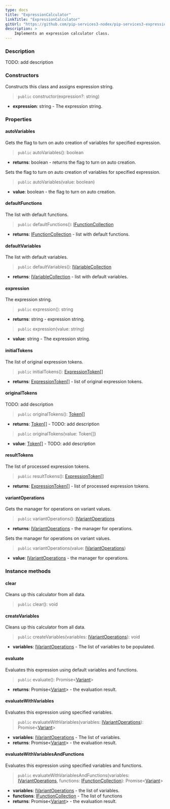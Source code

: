 ```yaml
---
type: docs
title: "ExpressionCalculator"
linkTitle: "ExpressionCalculator"
gitUrl: "https://github.com/pip-services3-nodex/pip-services3-expressions-nodex"
description: > 
    Implements an expression calculator class.
---
```


### Description

TODO: add description

### Constructors
Constructs this class and assigns expression string.

> `public` constructor(expression?: string)

- **expression**: string - The expression string.


### Properties

#### autoVariables
Gets the flag to turn on auto creation of variables for specified expression.

> `public` autoVariables(): boolean

- **returns**: boolean - returns the flag to turn on auto creation.

Sets the flag to turn on auto creation of variables for specified expression.

> `public` autoVariables(value: boolean)

- **value**: boolean - the flag to turn on auto creation.

#### defaultFunctions
The list with default functions.

> `public` defaultFunctions(): [IFunctionCollection](../functions/ifunction_collection)

- **returns**: [IFunctionCollection](../functions/ifunction_collection) - list with default functions.

#### defaultVariables
The list with default variables.
> `public` defaultVariables(): [IVariableCollection](../variables/ivariable_collection)

- **returns**: [IVariableCollection](../variables/ivariable_collection) - list with default variables.

#### expression
The expression string.

> `public` expression(): string

- **returns**: string - expression string.

> `public` expression(value: string)

- **value**: string - The expression string.

#### initialTokens
The list of original expression tokens.
> `public` initialTokens(): [ExpressionToken[]](../parsers/expression_token)

- **returns**: [ExpressionToken[]](../parsers/expression_token) - list of original expression tokens.

#### originalTokens
TODO: add description

> `public` originalTokens(): [Token[]](../../tokenizers/token)

- **returns**: [Token[]](../../tokenizers/token) - TODO: add description

> `public` originalTokens(value: Token[])

- **value**: [Token[]](../../tokenizers/token) - TODO: add description


#### resultTokens
The list of processed expression tokens.
> `public` resultTokens(): [ExpressionToken[]](../parsers/expression_token)

- **returns**: [ExpressionToken[]](../parsers/expression_token) - list of processed expression tokens.

#### variantOperations
Gets the manager for operations on variant values.

> `public` variantOperations(): [IVariantOperations](../../variants/ivariant_operations)

- **returns**: [IVariantOperations](../../variants/ivariant_operations) - the manager for operations.

Sets the manager for operations on variant values.

> `public` variantOperations(value: [IVariantOperations](../../variants/ivariant_operations))

- **value**: [IVariantOperations](../../variants/ivariant_operations) - the manager for operations.


### Instance methods

#### clear
Cleans up this calculator from all data.
> `public` clear(): void


#### createVariables
Cleans up this calculator from all data.
> `public` createVariables(variables: [IVariantOperations](../../variants/ivariant_operations)): void 

- **variables**: [IVariantOperations](../../variants/ivariant_operations) - The list of variables to be populated.

#### evaluate
Evaluates this expression using default variables and functions.

> `public` evaluate(): Promise<[Variant](../../variants/variant)>

- **returns**: Promise<[Variant](../../variants/variant)> - the evaluation result.

#### evaluateWithVariables
Evaluates this expression using specified variables.

> `public` evaluateWithVariables(variables: [IVariantOperations](../../variants/ivariant_operations)): Promise<[Variant](../../variants/variant)>

- **variables**: [IVariantOperations](../../variants/ivariant_operations) - The list of variables.
- **returns**: Promise<[Variant](../../variants/variant)> - the evaluation result.

#### evaluateWithVariablesAndFunctions
Evaluates this expression using specified variables and functions.

> `public` evaluateWithVariablesAndFunctions(variables: [IVariantOperations](../../variants/ivariant_operations), functions: [IFunctionCollection](../functions/ifunction_collection)): Promise<[Variant](../../variants/variant)>

- **variables**: [IVariantOperations](../../variants/ivariant_operations) - the list of variables.
- **functions**: [IFunctionCollection](../functions/ifunction_collection) - The list of functions
- **returns**: Promise<[Variant](../../variants/variant)> - the evaluation result.
